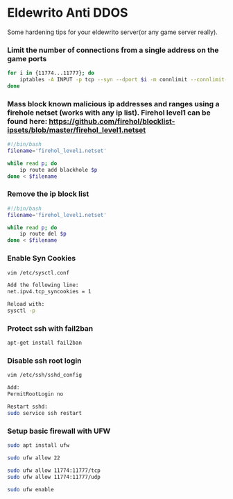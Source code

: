 # Eldewrito Anti DDOS
Some hardening tips for your eldewrito server(or any game server really).


### Limit the number of connections from a single address on the game ports
```bash
for i in {11774...11777}; do 
    iptables -A INPUT -p tcp --syn --dport $i -m connlimit --connlimit-above 3 -j DROP;
done
```




### Mass block known malicious ip addresses and ranges using a firehole netset (works with any ip list). Firehol level1 can be found here: https://github.com/firehol/blocklist-ipsets/blob/master/firehol_level1.netset
```bash
#!/bin/bash
filename='firehol_level1.netset'

while read p; do
    ip route add blackhole $p
done < $filename
```




### Remove the ip block list
```bash
#!/bin/bash
filename='firehol_level1.netset'

while read p; do
    ip route del $p
done < $filename
```




### Enable Syn Cookies
```bash
vim /etc/sysctl.conf

Add the following line:
net.ipv4.tcp_syncookies = 1

Reload with:
sysctl -p
```




### Protect ssh with fail2ban
```bash
apt-get install fail2ban
```




### Disable ssh root login
```bash
vim /etc/ssh/sshd_config

Add:
PermitRootLogin no

Restart sshd:
sudo service ssh restart
```


### Setup basic firewall with UFW
```bash
sudo apt install ufw

sudo ufw allow 22

sudo ufw allow 11774:11777/tcp
sudo ufw allow 11774:11777/udp

sudo ufw enable
```
